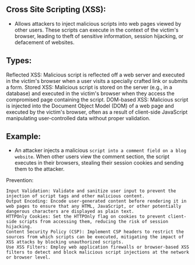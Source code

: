 ## Cross Site Scripting (XSS):
- Allows attackers to inject malicious scripts into web pages viewed by other users. These scripts can execute in the context of the victim's browser, leading to theft of sensitive information, session hijacking, or defacement of websites.

## Types:
Reflected XSS: Malicious script is reflected off a web server and executed in the victim's browser when a user visits a specially crafted link or submits a form.
Stored XSS: Malicious script is stored on the server (e.g., in a database) and executed in the victim's browser when they access the compromised page containing the script.
DOM-based XSS: Malicious script is injected into the Document Object Model (DOM) of a web page and executed by the victim's browser, often as a result of client-side JavaScript manipulating user-controlled data without proper validation.

## Example:
- An attacker injects a malicious `script into a comment field on a blog website`. When other users view the comment section, the script executes in their browsers, stealing their session cookies and sending them to the attacker.

Prevention:
```
Input Validation: Validate and sanitize user input to prevent the injection of script tags and other malicious content.
Output Encoding: Encode user-generated content before rendering it in web pages to ensure that any HTML, JavaScript, or other potentially dangerous characters are displayed as plain text.
HTTPOnly Cookies: Set the HTTPOnly flag on cookies to prevent client-side scripts from accessing them, reducing the risk of session hijacking.
Content Security Policy (CSP): Implement CSP headers to restrict the sources from which scripts can be executed, mitigating the impact of XSS attacks by blocking unauthorized scripts.
Use XSS Filters: Employ web application firewalls or browser-based XSS filters to detect and block malicious script injections at the network or browser level.
```
